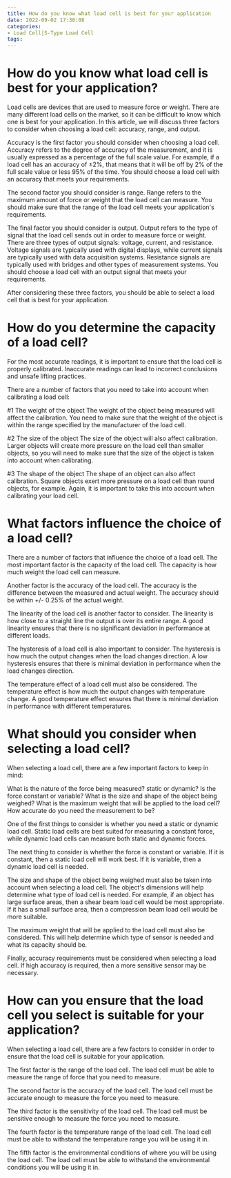 ```yaml
---
title: How do you know what load cell is best for your application
date: 2022-09-02 17:38:08
categories:
- Load Cell|S-Type Load Cell
tags:
---
```



#  How do you know what load cell is best for your application?

Load cells are devices that are used to measure force or weight. There are many different load cells on the market, so it can be difficult to know which one is best for your application. In this article, we will discuss three factors to consider when choosing a load cell: accuracy, range, and output.

Accuracy is the first factor you should consider when choosing a load cell. Accuracy refers to the degree of accuracy of the measurement, and it is usually expressed as a percentage of the full scale value. For example, if a load cell has an accuracy of ±2%, that means that it will be off by 2% of the full scale value or less 95% of the time. You should choose a load cell with an accuracy that meets your requirements.

The second factor you should consider is range. Range refers to the maximum amount of force or weight that the load cell can measure. You should make sure that the range of the load cell meets your application's requirements.

The final factor you should consider is output. Output refers to the type of signal that the load cell sends out in order to measure force or weight. There are three types of output signals: voltage, current, and resistance. Voltage signals are typically used with digital displays, while current signals are typically used with data acquisition systems. Resistance signals are typically used with bridges and other types of measurement systems. You should choose a load cell with an output signal that meets your requirements.

After considering these three factors, you should be able to select a load cell that is best for your application.

#  How do you determine the capacity of a load cell?

For the most accurate readings, it is important to ensure that the load cell is properly calibrated. Inaccurate readings can lead to incorrect conclusions and unsafe lifting practices.

There are a number of factors that you need to take into account when calibrating a load cell:

#1 The weight of the object
The weight of the object being measured will affect the calibration. You need to make sure that the weight of the object is within the range specified by the manufacturer of the load cell.

#2 The size of the object
The size of the object will also affect calibration. Larger objects will create more pressure on the load cell than smaller objects, so you will need to make sure that the size of the object is taken into account when calibrating.

#3 The shape of the object
The shape of an object can also affect calibration. Square objects exert more pressure on a load cell than round objects, for example. Again, it is important to take this into account when calibrating your load cell.

#  What factors influence the choice of a load cell?

There are a number of factors that influence the choice of a load cell. The most important factor is the capacity of the load cell. The capacity is how much weight the load cell can measure.

Another factor is the accuracy of the load cell. The accuracy is the difference between the measured and actual weight. The accuracy should be within +/- 0.25% of the actual weight.

The linearity of the load cell is another factor to consider. The linearity is how close to a straight line the output is over its entire range. A good linearity ensures that there is no significant deviation in performance at different loads.

The hysteresis of a load cell is also important to consider. The hysteresis is how much the output changes when the load changes direction. A low hysteresis ensures that there is minimal deviation in performance when the load changes direction.

The temperature effect of a load cell must also be considered. The temperature effect is how much the output changes with temperature change. A good temperature effect ensures that there is minimal deviation in performance with different temperatures.

#  What should you consider when selecting a load cell?

When selecting a load cell, there are a few important factors to keep in mind:

What is the nature of the force being measured? static or dynamic? Is the force constant or variable? What is the size and shape of the object being weighed? What is the maximum weight that will be applied to the load cell? How accurate do you need the measurement to be?

One of the first things to consider is whether you need a static or dynamic load cell. Static load cells are best suited for measuring a constant force, while dynamic load cells can measure both static and dynamic forces.

The next thing to consider is whether the force is constant or variable. If it is constant, then a static load cell will work best. If it is variable, then a dynamic load cell is needed.

The size and shape of the object being weighed must also be taken into account when selecting a load cell. The object's dimensions will help determine what type of load cell is needed. For example, if an object has large surface areas, then a shear beam load cell would be most appropriate. If it has a small surface area, then a compression beam load cell would be more suitable.

The maximum weight that will be applied to the load cell must also be considered. This will help determine which type of sensor is needed and what its capacity should be.

Finally, accuracy requirements must be considered when selecting a load cell. If high accuracy is required, then a more sensitive sensor may be necessary.

#  How can you ensure that the load cell you select is suitable for your application?

When selecting a load cell, there are a few factors to consider in order to ensure that the load cell is suitable for your application.

The first factor is the range of the load cell. The load cell must be able to measure the range of force that you need to measure.

The second factor is the accuracy of the load cell. The load cell must be accurate enough to measure the force you need to measure.

The third factor is the sensitivity of the load cell. The load cell must be sensitive enough to measure the force you need to measure.

The fourth factor is the temperature range of the load cell. The load cell must be able to withstand the temperature range you will be using it in.

The fifth factor is the environmental conditions of where you will be using the load cell. The load cell must be able to withstand the environmental conditions you will be using it in.